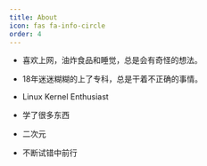 ```yaml
---
title: About
icon: fas fa-info-circle
order: 4
---
```


- 喜欢上网，油炸食品和睡觉，总是会有奇怪的想法。​

- 18年迷迷糊糊的上了专科，总是干着不正确的事情。

- Linux Kernel Enthusiast

- 学了很多东西

- 二次元

- 不断试错中前行

